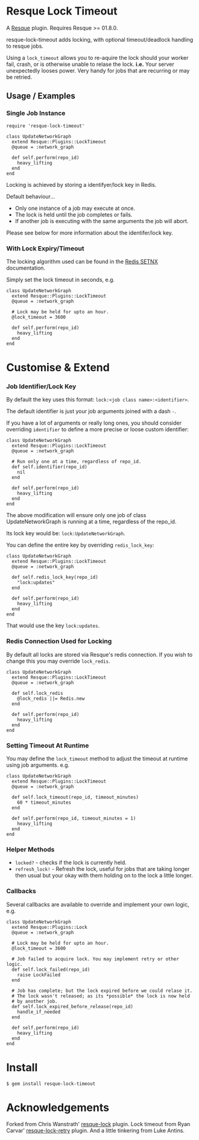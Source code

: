 Resque Lock Timeout
===================

A [Resque][rq] plugin. Requires Resque >= 01.8.0.

resque-lock-timeout adds locking, with optional timeout/deadlock handling to
resque jobs.

Using a `lock_timeout` allows you to re-aquire the lock should your worker
fail, crash, or is otherwise unable to relase the lock. **i.e.** Your server
unexpectedly looses power. Very handy for jobs that are recurring or may be
retried.

Usage / Examples
----------------

### Single Job Instance

    require 'resque-lock-timeout'

    class UpdateNetworkGraph
      extend Resque::Plugins::LockTimeout
      @queue = :network_graph

      def self.perform(repo_id)
        heavy_lifting
      end
    end

Locking is achieved by storing a identifyer/lock key in Redis.

Default behaviour...

* Only one instance of a job may execute at once.
* The lock is held until the job completes or fails.
* If another job is executing with the same arguments the job will abort.

Please see below for more information about the identifer/lock key.

### With Lock Expiry/Timeout

The locking algorithm used can be found in the [Redis SETNX][redis-setnx]
documentation.

Simply set the lock timeout in seconds, e.g.

    class UpdateNetworkGraph
      extend Resque::Plugins::LockTimeout
      @queue = :network_graph

      # Lock may be held for upto an hour.
      @lock_timeout = 3600

      def self.perform(repo_id)
        heavy_lifting
      end
    end

Customise & Extend
==================

### Job Identifier/Lock Key

By default the key uses this format: `lock:<job class name>:<identifier>`.

The default identifier is just your job arguments joined with a dash `-`.

If you have a lot of arguments or really long ones, you should consider
overriding `identifier` to define a more precise or loose custom identifier:

    class UpdateNetworkGraph
      extend Resque::Plugins::LockTimeout
      @queue = :network_graph

      # Run only one at a time, regardless of repo_id.
      def self.identifier(repo_id)
        nil
      end

      def self.perform(repo_id)
        heavy_lifting
      end
    end

The above modification will ensure only one job of class
UpdateNetworkGraph is running at a time, regardless of the
repo_id.

Its lock key would be: `lock:UpdateNetworkGraph`.

You can define the entire key by overriding `redis_lock_key`:

    class UpdateNetworkGraph
      extend Resque::Plugins::LockTimeout
      @queue = :network_graph

      def self.redis_lock_key(repo_id)
        "lock:updates"
      end

      def self.perform(repo_id)
        heavy_lifting
      end
    end
    
That would use the key `lock:updates`.

### Redis Connection Used for Locking

By default all locks are stored via Resque's redis connection. If you wish to
change this you may override `lock_redis`.

    class UpdateNetworkGraph
      extend Resque::Plugins::LockTimeout
      @queue = :network_graph

      def self.lock_redis
        @lock_redis ||= Redis.new
      end

      def self.perform(repo_id)
        heavy_lifting
      end
    end

### Setting Timeout At Runtime

You may define the `lock_timeout` method to adjust the timeout at runtime
using job arguments. e.g.

    class UpdateNetworkGraph
      extend Resque::Plugins::LockTimeout
      @queue = :network_graph

      def self.lock_timeout(repo_id, timeout_minutes)
        60 * timeout_minutes
      end

      def self.perform(repo_id, timeout_minutes = 1)
        heavy_lifting
      end
    end

### Helper Methods

* `locked?` - checks if the lock is currently held.
* `refresh_lock!` - Refresh the lock, useful for jobs that are taking longer
    then usual but your okay with them holding on to the lock a little longer.

### Callbacks

Several callbacks are available to override and implement your own logic, e.g.

    class UpdateNetworkGraph
      extend Resque::Plugins::Lock
      @queue = :network_graph

      # Lock may be held for upto an hour.
      @lock_timeout = 3600

      # Job failed to acquire lock. You may implement retry or other logic.
      def self.lock_failed(repo_id)
        raise LockFailed
      end

      # Job has complete; but the lock expired before we could relase it.
      # The lock wasn't released; as its *possible* the lock is now held
      # by another job.
      def self.lock_expired_before_release(repo_id)
        handle_if_needed
      end

      def self.perform(repo_id)
        heavy_lifting
      end
    end

Install
=======

    $ gem install resque-lock-timeout

Acknowledgements
================

Forked from Chris Wanstrath' [resque-lock][resque-lock] plugin.
Lock timeout from Ryan Carvar' [resque-lock-retry][resque-lock-retry] plugin.
And a little tinkering from Luke Antins.

[rq]: http://github.com/defunkt/resque
[redis-setnx]: http://code.google.com/p/redis/wiki/SetnxCommand
[resque-lock]: http://github.com/defunkt/resque-lock
[resque-lock-retry]: http://github.com/rcarver/resque-lock-retry